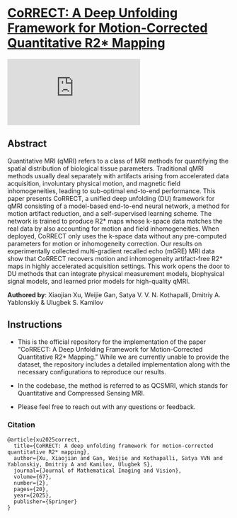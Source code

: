 # [CoRRECT: A Deep Unfolding Framework for Motion-Corrected Quantitative R2* Mapping](https://link.springer.com/article/10.1007/s10851-025-01236-y)

![Pipeline](https://github.com/xuxiaojian/2025-CoRRECT_QCSMRI/blob/main/pics/pipeline.pdf)


## Abstract
Quantitative MRI (qMRI) refers to a class of MRI methods for quantifying the spatial distribution of biological tissue parameters. Traditional qMRI methods usually deal separately with artifacts arising from accelerated data acquisition, involuntary physical motion, and magnetic field inhomogeneities, leading to sub-optimal end-to-end performance. This paper presents CoRRECT, a unified deep unfolding (DU) framework for qMRI consisting of a model-based end-to-end neural network, a method for motion artifact reduction, and a self-supervised learning scheme. The network is trained to produce R2* maps whose k-space data matches the real data by also accounting for motion and field inhomogeneities. When deployed, CoRRECT only uses the k-space data without any pre-computed parameters for motion or inhomogeneity correction. Our results on experimentally collected multi-gradient recalled echo (mGRE) MRI data show that CoRRECT recovers motion and inhomogeneity artifact-free R2* maps in highly accelerated acquisition settings. This work opens the door to DU methods that can integrate physical measurement models, biophysical signal models, and learned prior models for high-quality qMRI.

**Authored by**: Xiaojian Xu, Weijie Gan, Satya V. V. N. Kothapalli, Dmitriy A. Yablonskiy & Ulugbek S. Kamilov

## Instructions 
- This is the official repository for the implementation of the paper "CoRRECT: A Deep Unfolding Framework for Motion-Corrected Quantitative R2* Mapping." While we are currently unable to provide the dataset, the repository includes a detailed implementation along with the necessary configurations to reproduce our results.

- In the codebase, the method is referred to as QCSMRI, which stands for Quantitative and Compressed Sensing MRI.

- Please feel free to reach out with any questions or feedback.

### Citation
```
@article{xu2025correct,
  title={CoRRECT: A deep unfolding framework for motion-corrected quantitative R2* mapping},
  author={Xu, Xiaojian and Gan, Weijie and Kothapalli, Satya VVN and Yablonskiy, Dmitriy A and Kamilov, Ulugbek S},
  journal={Journal of Mathematical Imaging and Vision},
  volume={67},
  number={2},
  pages={20},
  year={2025},
  publisher={Springer}
}

```